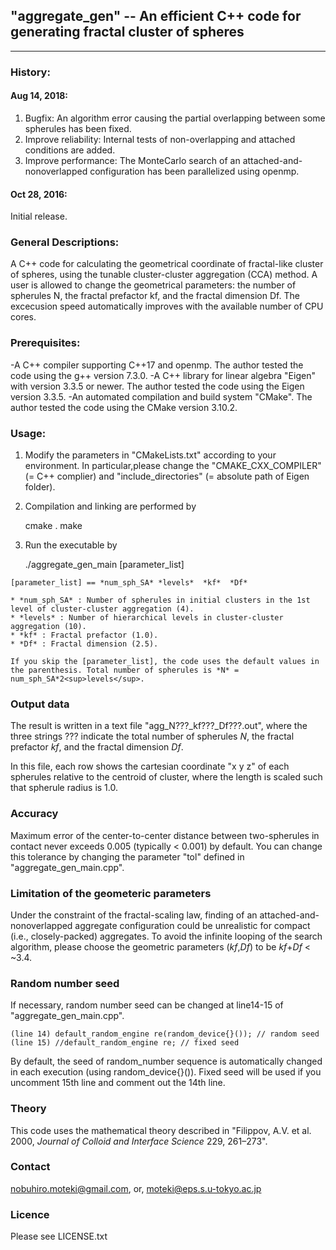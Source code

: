 ##  "aggregate_gen" -- An efficient C++ code for generating fractal cluster of spheres
---

### History:
#### Aug 14, 2018:
  1. Bugfix: An algorithm error causing the partial overlapping between some spherules has been fixed.
  2. Improve reliability: Internal tests of non-overlapping and attached conditions are added.
  3. Improve performance: The MonteCarlo search of an attached-and-nonoverlapped configuration has been parallelized using openmp.

#### Oct 28, 2016:
  Initial release.

### General Descriptions:
  A C++ code for calculating the geometrical coordinate of fractal-like cluster of spheres, using the tunable cluster-cluster aggregation (CCA) method.
  A user is allowed to change the geometrical parameters: the number of spherules N, the fractal prefactor kf, and the fractal dimension Df.
  The excecusion speed automatically improves with the available number of CPU cores. 


### Prerequisites:
  -A C++ compiler supporting C++17 and openmp. The author tested the code using the g++ version 7.3.0.
  -A C++ library for linear algebra "Eigen" with version 3.3.5 or newer. The author tested the code using the Eigen version 3.3.5.
  -An automated compilation and build system "CMake". The author tested the code using the CMake version 3.10.2.


### Usage:
  1. Modify the parameters in "CMakeLists.txt" according to your environment.
  In particular,please change the "CMAKE_CXX_COMPILER" (= C++ complier) and "include_directories" (= absolute path of Eigen folder).

  2. Compilation and linking are performed by

        cmake .
        make

  3. Run the executable by

      ./aggregate_gen_main [parameter_list]

    [parameter_list] == *num_sph_SA* *levels*  *kf*  *Df*

    * *num_sph_SA* : Number of spherules in initial clusters in the 1st level of cluster-cluster aggregation (4).
    * *levels* : Number of hierarchical levels in cluster-cluster aggregation (10).
    * *kf* : Fractal prefactor (1.0).
    * *Df* : Fractal dimension (2.5).

    If you skip the [parameter_list], the code uses the default values in the parenthesis. Total number of spherules is *N* = num_sph_SA*2<sup>levels</sup>.


### Output data
  The result is written in a text file "agg_N???_kf???_Df???.out", where the three strings ??? indicate the total number of spherules *N*, the fractal prefactor *kf*, and the fractal dimension *Df*.

  In this file, each row shows the cartesian coordinate "x y z" of each spherules relative to the centroid of cluster, where the
  length is scaled such that spherule radius is 1.0.

### Accuracy
Maximum error of the center-to-center distance between two-spherules in contact never exceeds 0.005 (typically < 0.001) by default. You can change this tolerance by changing the parameter "tol" defined in "aggregate_gen_main.cpp".

### Limitation of the geometeric parameters
Under the constraint of the fractal-scaling law, finding of an attached-and-nonoverlapped aggregate configuration could be unrealistic for compact (i.e., closely-packed) aggregates. To avoid the infinite looping of the search algorithm, please choose the geometric parameters (*kf*,*Df*) to be *kf*+*Df* < ~3.4.

### Random number seed
If necessary, random number seed can be changed at line14-15 of "aggregate_gen_main.cpp".

    (line 14) default_random_engine re(random_device{}()); // random seed
    (line 15) //default_random_engine re; // fixed seed

By default, the seed of random_number sequence is automatically changed in each execution (using random_device{}()). Fixed seed will be used if you uncomment 15th line and comment out the 14th line.

### Theory
  This code uses the mathematical theory described in "Filippov, A.V. et al. 2000, *Journal of Colloid and Interface Science* 229, 261–273".

### Contact
nobuhiro.moteki@gmail.com, or, moteki@eps.s.u-tokyo.ac.jp

### Licence
Please see LICENSE.txt
